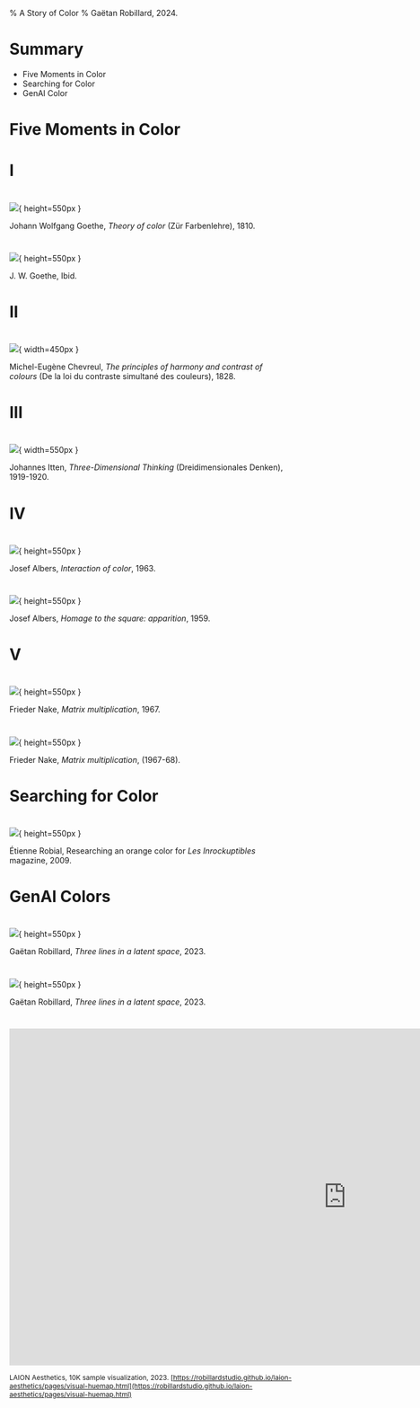 % A Story of Color
% Gaëtan Robillard, 2024.

# Summary

- Five Moments in Color
- Searching for Color
- GenAI Color

# Five Moments in Color

# I

#

![](img/goethe-1.jpg){ height=550px }

Johann Wolfgang Goethe, *Theory of color* (Zür Farbenlehre), 1810.

#

![](img/goethe-2.jpg){ height=550px }

J. W. Goethe, Ibid.

# II

#

![](img/chevreul-1.jpg){ width=450px }

Michel-Eugène Chevreul, *The principles of harmony and contrast of colours* (De la loi du contraste simultané des couleurs), 1828.

# III

#

![](img/itten-1.jpg){ width=550px }

Johannes Itten, *Three-Dimensional Thinking* (Dreidimensionales Denken), 1919-1920.

# IV

#

![](img/albers-1.jpg){ height=550px }

Josef Albers, *Interaction of color*, 1963.

#

![](img/albers-2.jpg){ height=550px }

Josef Albers, *Homage to the square: apparition*, 1959.

# V

#

![](img/nake-1.jpg){ height=550px }

Frieder Nake, *Matrix multiplication*, 1967.

#

![](img/nake-2.jpg){ height=550px }

Frieder Nake, *Matrix multiplication*, (1967-68).

# Searching for Color

#

![](img/robial-1.jpg){ height=550px }

Étienne Robial, Researching an orange color for *Les Inrockuptibles* magazine, 2009.

# GenAI Colors

#

![](img/robillard-1.jpg){ height=550px }

Gaëtan Robillard, *Three lines in a latent space*, 2023.

#

![](img/robillard-2.jpg){ height=550px }

Gaëtan Robillard, *Three lines in a latent space*, 2023.

#

<iframe src="https://robillardstudio.github.io/laion-aesthetics/pages/visual-huemap.html" width="1200" height="600" frameborder="0"></iframe>

<span style="font-size: 12px">LAION Aesthetics, 10K sample visualization, 2023. [https://robillardstudio.github.io/laion-aesthetics/pages/visual-huemap.html](https://robillardstudio.github.io/laion-aesthetics/pages/visual-huemap.html)</span>
